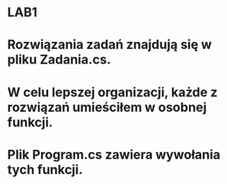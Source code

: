 # LAB1
# Rozwiązania zadań znajdują się w pliku Zadania.cs. 
# W celu lepszej organizacji, każde z rozwiązań umieściłem w osobnej funkcji.
# Plik Program.cs zawiera wywołania tych funkcji.
